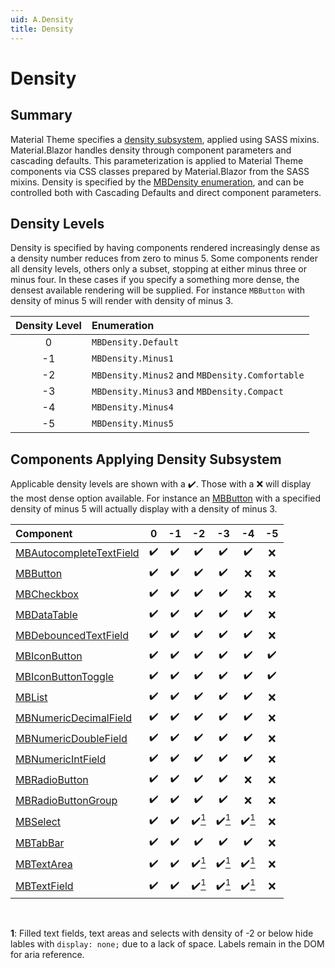 ```yaml
---
uid: A.Density
title: Density
---
```

# Density

## Summary

Material Theme specifies a [density subsystem](https://material.io/develop/web/components/density), applied using SASS mixins. Material.Blazor handles density through component parameters and
cascading defaults. This parameterization is applied to Material Theme components via CSS classes prepared by Material.Blazor from the SASS mixins. Density is specified by the
[MBDensity enumeration](xref:Material.Blazor.MBDensity), and can be controlled both with Cascading Defaults and direct component parameters.

## Density Levels

Density is specified by having components rendered increasingly dense as a density number reduces from zero to minus 5. Some components render all density levels, others only a subset, stopping
at either minus three or minus four. In these cases if you specify a something more dense, the densest available rendering will be supplied. For instance `MBButton` with density of minus 5 will render with
density of minus 3.

| Density Level | Enumeration |
| :-----------: | :---------- |
| 0 | `MBDensity.Default` |
| -1 | `MBDensity.Minus1` |
| -2 | `MBDensity.Minus2` and `MBDensity.Comfortable` |
| -3 | `MBDensity.Minus3` and `MBDensity.Compact` |
| -4 | `MBDensity.Minus4` |
| -5 | `MBDensity.Minus5` |

## Components Applying Density Subsystem

Applicable density levels are shown with a :heavy_check_mark:. Those with a :x: will display the most dense option available. For instance an [MBButton](xref:C.MBButton) with
a specified density of minus 5 will actually display with a density of minus 3.

| Component |   0 |  -1 |  -2 |  -3 |  -4 |  -5 |
| :-------- | :-: | :-: | :-: | :-: | :-: | :-: |
| [MBAutocompleteTextField](xref:C.MBAutocompleteTextField) | :heavy_check_mark: | :heavy_check_mark: | :heavy_check_mark: | :heavy_check_mark: | :heavy_check_mark: | :x: |
| [MBButton](xref:C.MBButton) | :heavy_check_mark: | :heavy_check_mark: | :heavy_check_mark: | :heavy_check_mark: | :x: | :x: |
| [MBCheckbox](xref:C.MBCheckbox) | :heavy_check_mark: | :heavy_check_mark: | :heavy_check_mark: | :heavy_check_mark: | :x: | :x: |
| [MBDataTable<TItem>](xref:C.MBDataTable) | :heavy_check_mark: | :heavy_check_mark: | :heavy_check_mark: | :heavy_check_mark: | :heavy_check_mark: | :x: |
| [MBDebouncedTextField](xref:C.MBDebouncedTextField) | :heavy_check_mark: | :heavy_check_mark: | :heavy_check_mark: | :heavy_check_mark: | :heavy_check_mark: | :x: |
| [MBIconButton](xref:C.MBIconButton) | :heavy_check_mark: | :heavy_check_mark: | :heavy_check_mark: | :heavy_check_mark: | :heavy_check_mark: | :heavy_check_mark: |
| [MBIconButtonToggle](xref:C.MBIconButtonToggle) | :heavy_check_mark: | :heavy_check_mark: | :heavy_check_mark: | :heavy_check_mark: | :heavy_check_mark: | :heavy_check_mark: |
| [MBList](xref:C.MBList) | :heavy_check_mark: | :heavy_check_mark: | :heavy_check_mark: | :heavy_check_mark: | :heavy_check_mark: | :x: |
| [MBNumericDecimalField](xref:C.MBNumericDecimalField) | :heavy_check_mark: | :heavy_check_mark: | :heavy_check_mark: | :heavy_check_mark: | :heavy_check_mark: | :x: |
| [MBNumericDoubleField](xref:C.MBNumericDoubleField) | :heavy_check_mark: | :heavy_check_mark: | :heavy_check_mark: | :heavy_check_mark: | :heavy_check_mark: | :x: |
| [MBNumericIntField](xref:C.MBNumericIntField) | :heavy_check_mark: | :heavy_check_mark: | :heavy_check_mark: | :heavy_check_mark: | :heavy_check_mark: | :x: |
| [MBRadioButton](xref:C.MBRadioButton) | :heavy_check_mark: | :heavy_check_mark: | :heavy_check_mark: | :heavy_check_mark: | :x: | :x: |
| [MBRadioButtonGroup](xref:C.MBRadioButtonGroup) | :heavy_check_mark: | :heavy_check_mark: | :heavy_check_mark: | :heavy_check_mark: | :x: | :x: |
| [MBSelect](xref:C.MBSelect) | :heavy_check_mark: | :heavy_check_mark: | :heavy_check_mark:[<sup>1</sup>](#fn1) | :heavy_check_mark:[<sup>1</sup>](#fn1) | :heavy_check_mark:[<sup>1</sup>](#fn1) | :x: |
| [MBTabBar](xref:C.MBTabBar) | :heavy_check_mark: | :heavy_check_mark: | :heavy_check_mark: | :heavy_check_mark: | :heavy_check_mark: | :x: |
| [MBTextArea](xref:C.MBTextArea) | :heavy_check_mark: | :heavy_check_mark: | :heavy_check_mark:[<sup>1</sup>](#fn1) | :heavy_check_mark:[<sup>1</sup>](#fn1) | :heavy_check_mark:[<sup>1</sup>](#fn1) | :x: |
| [MBTextField](xref:C.MBTextField) | :heavy_check_mark: | :heavy_check_mark: | :heavy_check_mark:[<sup>1</sup>](#fn1) | :heavy_check_mark:[<sup>1</sup>](#fn1) | :heavy_check_mark:[<sup>1</sup>](#fn1) | :x: |

<br />

**1<a name="fn1"></a>**: Filled text fields, text areas and selects with density of -2 or below hide lables with `display: none;` due to a lack of space. Labels remain in the DOM for aria reference.